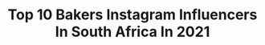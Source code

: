 ---
title: Top 10 Bakers Instagram Influencers In South Africa In 2021
description: >-
  Find top bakers Instagram influencers in South Africa in 2021. Most popular hashtags: #ad #capetown #photography.
platform: Instagram
hits: 21
text_top: Identify the best Instagram accounts on inBeat.
text_bottom: Our database holds 21 Instagram influencers like this in South Africa for you to pitch.
profiles:
  - username: "justtbaked"
    fullname: >-
      Lameez Abrahams
    bio: >-
      Cake Addict Recipe Developer Sasko Top Baker Cape Town Contact me on 0799 173368
    location: "South Africa"
    followers: 55384
    engagement: 597
    commentsToLikes: 0.219265
    id: ckapcntwu4hxc0i78zqhkbfem
    verified: false
    hashtags: "#instacakes, #yum, #recipe, #cakesofinstagram"
  - username: "baking_ginger"
    fullname: >-
      Clara Jane
    bio: >-
      Baker. Recipe Maker. Food photography. Content creator South Africa 🇿🇦 👇recipe goodness 👇
    location: "South Africa"
    followers: 25620
    engagement: 176
    commentsToLikes: 0.072315
    id: ck14jmtval56i0i19osyttlgn
    verified: false
    hashtags: "#nestlerecipeswithlove, #ad, #futurelifestrongerfromwithin, #livelonglivestrong"
  - username: "nastassja_moller"
    fullname: >-
      𝓝𝓪𝓼𝓽𝓪𝓼𝓼𝓳𝓪💫
    bio: >-
      📍Cape Town, South Africa. 📸 @the_mmm_agency 💪 Fueled by @scfnutrition 📧 DM for work and collabs 🌍 The goal is to die with memories not dreams.
    location: "South Africa"
    followers: 10468
    engagement: 535
    commentsToLikes: 0.069063
    id: ck600u2ote9t70i14wqpdw70r
    verified: false
    hashtags: "#mood, #happy, #capetown, #fun"
  - username: "carlosfrazao.photography"
    fullname: >-
      CARLOS | PHOTOGRAPHER
    bio: >-
      @godoxsouthafrica influencer @nbpretouchtools Ambassador DM for rates Portrait|Fashion|Glamour Photographer 📸 @doniqueleonard @mrs_br_squared
    location: "South Africa"
    followers: 10057
    engagement: 390
    commentsToLikes: 0.054433
    id: ck0w2eydoo0oo0i19dpjk169c
    verified: false
    hashtags: "#sonyalphagallery, #impliednude, #studiophotoshoot, #sonyalphasa"
  - username: "the_foodpassionista"
    fullname: >-
      нαѕєєηα
    bio: >-
      A glimpse of what is served on MY TABLE.. Simple, Easy & Everyday Meals #backtobasics_tfp Welcome to MY KITCHEN.. Dbn, SA🇿🇦 DM for Ads & Reviews
    location: "South Africa"
    followers: 32634
    engagement: 137
    commentsToLikes: 0.029806
    id: ck0w5b5782sf20i19qci0jlqt
    verified: false
    hashtags: "#eid2020, #foodphotography, #foodstyling, #advert"
  - username: "bakergotthekeys"
    fullname: >-
      BAKER 👑
    bio: >-
      🎹 Twitter: @bakergotthekeys @neverbroke_official
    location: "South Africa"
    followers: 4798
    engagement: 1102
    commentsToLikes: 0.083175
    id: ck55oupdu969l0i114hgaaei3
    verified: false
    hashtags: ""
  - username: "bakedonline"
    fullname: >-
      Aisha Baker
    bio: >-
      Live to inspire 🖤 Founder & CD @bakedcollection Forbes 30 Under 30,Multi-award winning African email for bookings, collaborations & rates
    location: "South Africa"
    followers: 140298
    engagement: 228
    commentsToLikes: 0.033849
    id: ck5q1k1u2bdbr0i11mg1b2ofv
    verified: true
    hashtags: "#ad, #workthebeat, #1stforwomen, #unlaunch"
  - username: "granttwigbaker"
    fullname: >-
      Grant Twiggy Baker
    bio: >-
      Three Times World Big Wave Surfing Champion. Feral surf bum. Rock and Roll bar owner. Kate and Billi. Life is good 🙏
    location: "South Africa"
    followers: 61979
    engagement: 179
    commentsToLikes: 0.021440
    id: ck0w105s8gwe40i199djiclsa
    verified: true
    hashtags: "#twigsurfboards, #fonekites, #foneculture, #quobbachallenge"
  - username: "missyrobertsxo"
    fullname: >-
      Missy on a Mission 🍒
    bio: >-
      Curls | Curves | Conversations 🇿🇦 Johannesburg 📬Info@missyroberts.com #loveislove🌈 #allblacklivesmatter
    location: "South Africa"
    followers: 17842
    engagement: 210
    commentsToLikes: 0.066954
    id: ckf5r0hexb03t0j234ua6vauj
    verified: false
    hashtags: "#cellcinandaafricacup, #ad, #supremehaircare, #headandshoulderssupreme"
  - username: "lamiez_holworthy"
    fullname: >-
      Dj Lamiez Holworthy
    bio: >-
      • DJ - Here to change the world,one beat at a time. • Tv Presenter @thisisliveamp • Biker • Tattoos,Shoes and Clothing 😍 • Leader Of The New School
    location: "South Africa"
    followers: 425889
    engagement: 552
    commentsToLikes: 0.008355
    id: ck5hkolo7isvr0i11ylxtsqnk
    verified: true
    hashtags: "#lifeofadj, #lockdownhouseparty, #tattooedlady, #photography"
---